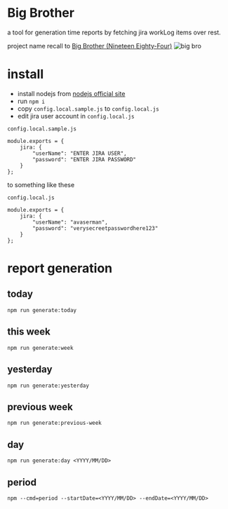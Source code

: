 Big Brother
=================
a tool for generation time reports by fetching jira workLog items over rest.

project name recall to [Big Brother (Nineteen Eighty-Four)](https://en.wikipedia.org/wiki/Big_Brother_%28Nineteen_Eighty-Four%29)
![big bro](https://upload.wikimedia.org/wikipedia/en/f/fe/Telescreen.png)


# install
* install nodejs from [nodejs official site](https://nodejs.org/en/)
* run `npm i`
* copy `config.local.sample.js` to `config.local.js`
* edit jira user account in `config.local.js`

`config.local.sample.js`
```
module.exports = {
    jira: {
        "userName": "ENTER JIRA USER",
        "password": "ENTER JIRA PASSWORD"
    }
};
```

to something like these

`config.local.js`
```
module.exports = {
    jira: {
        "userName": "avaserman",
        "password": "verysecreetpasswordhere123"
    }
};
```


# report generation

## today
    npm run generate:today

## this week
    npm run generate:week

## yesterday
    npm run generate:yesterday

## previous week
    npm run generate:previous-week

## day

    npm run generate:day <YYYY/MM/DD>


## period

    npm --cmd=period --startDate=<YYYY/MM/DD> --endDate=<YYYY/MM/DD>